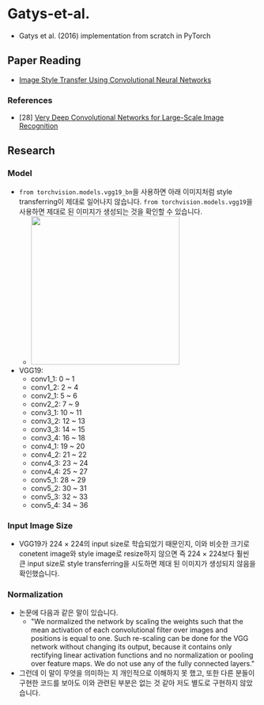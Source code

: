 # Gatys-et-al.
- Gatys et al. (2016) implementation from scratch in PyTorch
## Paper Reading
- [Image Style Transfer Using Convolutional Neural Networks](https://github.com/KimRass/Gatys-et-al./blob/main/image_style_transfer_using_convolutional_neural_networks.pdf)
### References
- [28] [Very Deep Convolutional Networks for Large-Scale Image Recognition](https://arxiv.org/pdf/1409.1556.pdf)
## Research
### Model
- `from torchvision.models.vgg19_bn`을 사용하면 아래 이미지처럼 style transferring이 제대로 일어나지 않습니다. `from torchvision.models.vgg19`을 사용하면 제대로 된 이미지가 생성되는 것을 확인할 수 있습니다.
    - <img src="https://github.com/KimRass/Gatys-et-al./assets/67457712/b6141441-89b7-4878-b058-c112c96af038" width="300">
- VGG19:
    - conv1_1: 0 ~ 1
    - conv1_2: 2 ~ 4
    - conv2_1: 5 ~ 6
    - conv2_2: 7 ~ 9
    - conv3_1: 10 ~ 11
    - conv3_2: 12 ~ 13
    - conv3_3: 14 ~ 15
    - conv3_4: 16 ~ 18
    - conv4_1: 19 ~ 20
    - conv4_2: 21 ~ 22
    - conv4_3: 23 ~ 24
    - conv4_4: 25 ~ 27
    - conv5_1: 28 ~ 29
    - conv5_2: 30 ~ 31
    - conv5_3: 32 ~ 33
    - conv5_4: 34 ~ 36
### Input Image Size
- VGG19가 224 × 224의 input size로 학습되었기 때문인지, 이와 비슷한 크기로 conetent image와 style image로 resize하지 않으면 즉 224 × 224보다 훨씬 큰 input size로 style transferring을 시도하면 제대 된 이미지가 생성되지 않음을 확인했습니다.
### Normalization
- 논문에 다음과 같은 말이 있습니다.
    - "We normalized the network by scaling the weights such that the mean activation of each convolutional filter over images and positions is equal to one. Such re-scaling can be done for the VGG network without changing its output, because it contains only rectifying linear activation functions and no normalization or pooling over feature maps. We do not use any of the fully connected layers."
- 그런데 이 말이 무엇을 의미하는 지 개인적으로 이해하지 못 했고, 또한 다른 분들이 구현한 코드를 보아도 이와 관련된 부분은 없는 것 같아 저도 별도로 구현하지 않았습니다.
